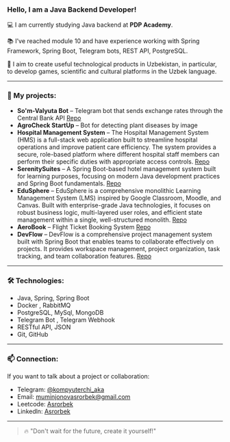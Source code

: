### Hello, I am a Java Backend Developer!

💻 I am currently studying Java backend at **PDP Academy**.

📚 I've reached module 10 and have experience working with Spring Framework, Spring Boot, Telegram bots, REST API, PostgreSQL.

🚀 I aim to create useful technological products in Uzbekistan, in particular, to develop games, scientific and cultural platforms in the Uzbek language.

---

### 💼 My projects:

- **So'm-Valyuta Bot** – Telegram bot that sends exchange rates through the Central Bank API [Repo](https://github.com/MuminjonovAsrorbek/Som-Valyuta-Bot)
- **AgroCheck StartUp** – Bot for detecting plant diseases by image
- **Hospital Management System** – The Hospital Management System (HMS) is a full-stack web application built to streamline hospital operations and improve patient care efficiency. The system provides a secure, role-based platform where different hospital staff members can perform their specific duties with appropriate access controls. [Repo](https://github.com/MuminjonovAsrorbek/HMS-Project)
- **SerenitySuites** – A Spring Boot-based hotel management system built for learning purposes, focusing on modern Java development practices and Spring Boot fundamentals. [Repo](https://github.com/MuminjonovAsrorbek/SerenitySuites)
- **EduSphere** – EduSphere is a comprehensive monolithic Learning Management System (LMS) inspired by Google Classroom, Moodle, and Canvas. Built with enterprise-grade Java technologies, it focuses on robust business logic, multi-layered user roles, and efficient state management within a single, well-structured monolith. [Repo](https://github.com/MuminjonovAsrorbek/EduSphere)
- **AeroBook** – Flight Ticket Booking System [Repo](https://github.com/MuminjonovAsrorbek/AeroBook)
- **DevFlow** – DevFlow is a comprehensive project management system built with Spring Boot that enables teams to collaborate effectively on projects. It provides workspace management, project organization, task tracking, and team collaboration features. [Repo](https://github.com/MuminjonovAsrorbek/DevFlow)

---

### 🛠 Technologies:

- Java, Spring, Spring Boot
- Docker , RabbitMQ
- PostgreSQL, MySql, MongoDB  
- Telegram Bot , Telegram Webhook
- RESTful API, JSON   
- Git, GitHub  

---

### 📫 Connection:
If you want to talk about a project or collaboration:
- Telegram: [@kompyuterchi_aka](https://t.me/kompyuterchi_aka)
- Email: muminjonovasrorbek@gmail.com
- Leetcode: [Asrorbek](https://leetcode.com/u/Mr_Tarmoq/)
- Linkedln: [Asrorbek](www.linkedin.com/in/asrorbekmuminjonov)

---

> 🔥 "Don't wait for the future, create it yourself!"
